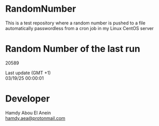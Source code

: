 # RandomNumber    
This is a test repository where a random number is pushed to a file automatically passwordless from a cron job in my Linux CentOS server    
# Random Number of the last run   
20589
      
Last update (GMT +1)    
03/19/25 00:00:01
# Developer    
Hamdy Abou El Anein   
hamdy.aea@protonmail.com
